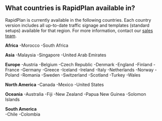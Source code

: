 ## What countries is RapidPlan available in?

RapidPlan is currently available in the following countries. Each country version includes all up-to-date traffic signage and templates (standard setups) available for that region. For more information, contact our [sales team](https://invarion.com/contact).

 **Africa**
        -Morocco
        -South Africa                           

 **Asia**
       -Malaysia
        -Singapore
       -United Arab Emirates         

 **Europe**
        -Austria
        -Belgium
        -Czech Republic
        -Denmark
        -England
        -Finland
        -France
        -Germany
        -Greece
        -Iceland
        -Ireland
        -Italy
        -Netherlands
        -Norway
        -Poland
        -Romania
        -Sweden
        -Switzerland
        -Scotland
        -Turkey
        -Wales 

 **North America**
        -Canada
        -Mexico
         -United States                     

 **Oceania**
        -Australia
        -Fiji
        -New Zealand
        -Papua New Guinea
        -Solomon Islands 

 **South America**  
        -Chile
        -Colombia                                        
